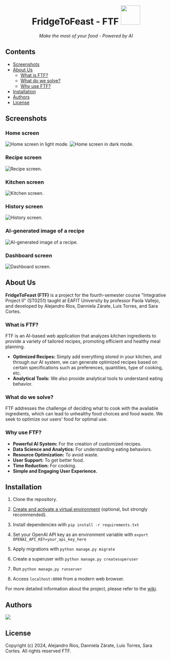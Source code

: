 <h1 align="center">FridgeToFeast - FTF <img src=".github/images/isotype-ftf-cropped.png" width="60"/> </h1>

<p align="center"><i>Make the most of your food - Powered by AI</i></p>

## Contents <!-- omit in toc -->

- [Screenshots](#screenshots)
- [About Us](#about-us)
  - [What is FTF?](#what-is-ftf)
  - [What do we solve?](#what-do-we-solve)
  - [Why use FTF?](#why-use-ftf)
- [Installation](#installation)
- [Authors](#authors)
- [License](#license)

## Screenshots

### Home screen <!-- omit in toc -->

![Home screen in light mode.](.github/images/screenshots/01-home_light.png)
![Home screen in dark mode.](.github/images/screenshots/01-home_dark.png)

### Recipe screen <!-- omit in toc -->

![Recipe screen.](.github/images/screenshots/02-recipe.png)

### Kitchen screen <!-- omit in toc -->

![Kitchen screen.](.github/images/screenshots/03-kitchen.png)

### History screen <!-- omit in toc -->

![History screen.](.github/images/screenshots/04-history.png)

### AI-generated image of a recipe <!-- omit in toc -->

![AI-generated image of a recipe.](.github/images/screenshots/05-ai_image.png)

### Dashboard screen <!-- omit in toc -->

![Dashboard screen.](.github/images/screenshots/06-dashboard.png)

## About Us

**FridgeToFeast (FTF)** is a project for the fourth-semester course "Integrative
Project II" (ST0251) taught at EAFIT University by professor Paola Vallejo, and
developed by Alejandro Ríos, Danniela Zárate, Luis Torres, and Sara Cortes.

### What is FTF?

FTF is an AI-based web application that analyzes kitchen ingredients to provide
a variety of tailored recipes, promoting efficient and healthy meal planning.

- **Optimized Recipes:** Simply add everything stored in your kitchen, and
  through our AI system, we can generate optimized recipes based on certain
  specifications such as preferences, quantities, type of cooking, etc.
- **Analytical Tools:** We also provide analytical tools to understand eating
  behavior.

### What do we solve?

FTF addresses the challenge of deciding what to cook with the available
ingredients, which can lead to unhealthy food choices and food waste. We seek to
optimize our users' food for optimal use.

### Why use FTF?

- **Powerful AI System:** For the creation of customized recipes.
- **Data Science and Analytics:** For understanding eating behaviors.
- **Resource Optimization:** To avoid waste.
- **User Support:** To get better food.
- **Time Reduction:** For cooking.
- **Simple and Engaging User Experience.**

## Installation

1. Clone the repository.

2. [Create and activate a virtual
   environment](https://docs.python.org/3/library/venv.html#creating-virtual-environments
   "venv — Creation of virtual environments &#8212; Python 3.12.2
   documentation") (optional, but strongly recommended).

3. Install dependencies with `pip install -r requirements.txt`

4. Set your OpenAI API key as an environment variable with `export OPENAI_API_KEY=your_api_key_here`

5. Apply migrations with `python manage.py migrate`

6. Create a superuser with `python manage.py createsuperuser`

7. Run `python manage.py runserver`

8. Access `localhost:8000` from a modern web browser.

For more detailed information about the project, please refer to the
[wiki](https://github.com/alejoriosm04/F2F/wiki).

## Authors

<a href="https://github.com/alejoriosm04/f2f">
  <img src="https://contrib.rocks/image?repo=alejoriosm04/f2f" />
</a>

## License

Copyright (c) 2024, Alejandro Rios, Danniela Zárate, Luis Torres, Sara Cortes.
All rights reserved FTF.
